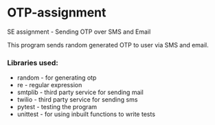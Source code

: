 # OTP-assignment
SE assignment - Sending OTP over SMS and Email

This program sends random generated OTP to user via SMS and email. <br>

<h3>Libraries used: </h3>
<ul>
  <li>random - for generating otp</li>
  <li>re - regular expression</li>
  <li>smtplib - third party service for sending mail</li>
  <li>twilio - third party service for sending sms</li>
  <li>pytest - testing the program</li>
  <li>unittest - for using inbuilt functions to write tests</li>
</ul>
<br>
